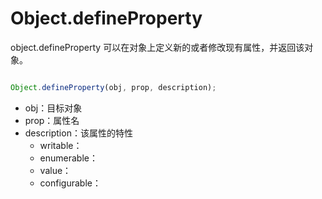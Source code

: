 # Object.defineProperty

object.defineProperty 可以在对象上定义新的或者修改现有属性，并返回该对象。

``` javascript

Object.defineProperty(obj, prop, description);

```

- obj：目标对象
- prop：属性名
- description：该属性的特性
  - writable：
  - enumerable：
  - value：
  - configurable：